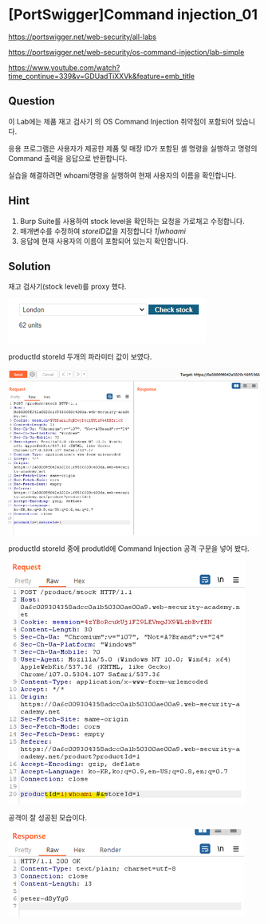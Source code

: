 # [PortSwigger]Command injection_01

https://portswigger.net/web-security/all-labs

https://portswigger.net/web-security/os-command-injection/lab-simple

https://www.youtube.com/watch?time_continue=339&v=GDUadTiXXVk&feature=emb_title

## Question
이 Lab에는 제품 재고 검사기 의 OS Command Injection 취약점이 포함되어 있습니다.

응용 프로그램은 사용자가 제공한 제품 및 매장 ID가 포함된 셸 명령을 실행하고 명령의 Command 출력을 응답으로 반환합니다.

실습을 해결하려면 whoami명령을 실행하여 현재 사용자의 이름을 확인합니다.

## Hint
1. Burp Suite를 사용하여 stock level을 확인하는 요청을 가로채고 수정합니다.
2. 매개변수를 수정하여 *storeID*값을 지정합니다 *1|whoami*
3. 응답에 현재 사용자의 이름이 포함되어 있는지 확인합니다.

## Solution
재고 검사기(stock level)를 proxy 했다.

![](../img/Study%20Img/%5BPortSwigger%5DCommand%20Injection%2001%20-%201.png)

productId storeId 두개의 파라미터 값이 보였다.

![](../img/Study%20Img/%5BPortSwigger%5DCommand%20Injection%2001%20-%202.png)

productId storeId 중에 produtId에 Command Injection 공격 구문을 넣어 봤다.

![](../img/Study%20Img/%5BPortSwigger%5DCommand%20Injection%2001%20-%203.png)

공격이 잘 성공된 모습이다.

![](../img/Study%20Img/%5BPortSwigger%5DCommand%20Injection%2001%20-%204.png)
